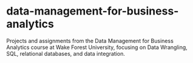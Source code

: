 # data-management-for-business-analytics
Projects and assignments from the Data Management for Business Analytics course at Wake Forest University, focusing on Data Wrangling, SQL, relational databases, and data integration.
